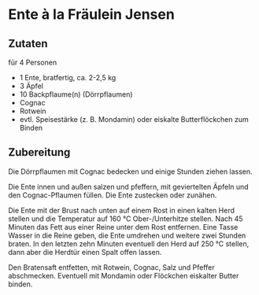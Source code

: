 
# Ente à la Fräulein Jensen

## Zutaten

für 4 Personen

* 1 Ente, bratfertig, ca. 2-2,5 kg
* 3 Äpfel
* 10 Backpflaume(n) (Dörrpflaumen)
* Cognac
* Rotwein
* evtl. Speisestärke (z. B. Mondamin) oder eiskalte Butterflöckchen zum Binden

## Zubereitung

Die Dörrpflaumen mit Cognac bedecken und einige Stunden ziehen lassen.  
  
Die Ente innen und außen salzen und pfeffern, mit geviertelten Äpfeln und den Cognac-Pflaumen füllen. Die Ente zustecken oder zunähen.  
  
Die Ente mit der Brust nach unten auf einem Rost in einen kalten Herd stellen und die Temperatur auf 160 °C Ober-/Unterhitze stellen. Nach 45 Minuten das Fett aus einer Reine unter dem Rost entfernen. Eine Tasse Wasser in die Reine geben, die Ente umdrehen und weitere zwei Stunden braten. In den letzten zehn Minuten eventuell den Herd auf 250 °C stellen, dann aber die Herdtür einen Spalt offen lassen.  
  
Den Bratensaft entfetten, mit Rotwein, Cognac, Salz und Pfeffer abschmecken. Eventuell mit Mondamin oder Flöckchen eiskalter Butter binden.